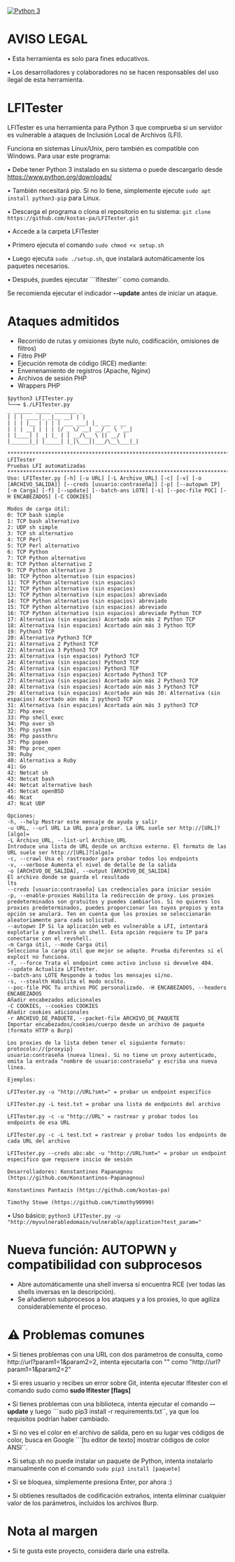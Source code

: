 [![Python 3](https://img.shields.io/badge/Python-3-blue.svg)](https://www.python.org/downloads/)

# AVISO LEGAL
• Esta herramienta es solo para fines educativos.

• Los desarrolladores y colaboradores no se hacen responsables del uso ilegal de esta herramienta.

# LFITester

LFITester es una herramienta para Python 3 que comprueba si un servidor es vulnerable a ataques de Inclusión Local de Archivos (LFI).

Funciona en sistemas Linux/Unix, pero también es compatible con Windows. Para usar este programa:

• Debe tener Python 3 instalado en su sistema o puede descargarlo desde https://www.python.org/downloads/

• También necesitará pip. Si no lo tiene, simplemente ejecute ```sudo apt install python3-pip``` para Linux.

• Descarga el programa o clona el repositorio en tu sistema: `git clone https://github.com/kostas-pa/LFITester.git`

• Accede a la carpeta LFITester

• Primero ejecuta el comando ```sudo chmod +x setup.sh```

• Luego ejecuta ```sudo ./setup.sh```, que instalará automáticamente los paquetes necesarios.

• Después, puedes ejecutar ```lfitester`` como comando.

Se recomienda ejecutar el indicador **--update** antes de iniciar un ataque.

# Ataques admitidos

- Recorrido de rutas y omisiones (byte nulo, codificación, omisiones de filtros)
- Filtro PHP
- Ejecución remota de código (RCE) mediante:
- Envenenamiento de registros (Apache, Nginx)
- Archivos de sesión PHP
- Wrappers PHP

```
$python3 LFITester.py
└──╼ $./LFITester.py
_ ______ _____ _______ _
| | | ____|_ _|__ __| | |
| | | |__ | | | | ___ ___| |_ ___ _ __
| | | __| | | | |/ _ \/ __| __/ _ \ '__|
| |____| | _| |_ | | __/\__ \ || __/ |
|______|_| |_____| |_|\___||___/\__\___|_|

**************************************************************************************************************************************************************************************************
LFITester
Pruebas LFI automatizadas
************************************************************************************************************************************************************************************************
Uso: LFITester.py [-h] [-u URL] [-L Archivo_URL] [-c] [-v] [-o [ARCHIVO_SALIDA]] [--creds [usuario:contraseña]] [-p] [--autopwn IP]
[-m Carga] [-f] [--update] [--batch-ans LOTE] [-s] [--poc-file POC] [-H ENCABEZADOS] [-C COOKIES]

Modos de carga útil:
0: TCP bash simple
1: TCP bash alternativo
2: UDP sh simple
3: TCP sh alternativo
4: TCP Perl
5: TCP Perl alternativo
6: TCP Python
7: TCP Python alternativo
8: TCP Python alternativo 2
9: TCP Python alternativo 3
10: TCP Python alternativo (sin espacios)
11: TCP Python alternativo (sin espacios)
12: TCP Python alternativo (sin espacios)
13: TCP Python alternativo (sin espacios) abreviado
14: TCP Python alternativo (sin espacios) abreviado
15: TCP Python alternativo (sin espacios) abreviado
16: TCP Python alternativo (sin espacios) abreviado Python TCP
17: Alternativa (sin espacios) Acortado aún más 2 Python TCP
18: Alternativa (sin espacios) Acortado aún más 3 Python TCP
19: Python3 TCP
20: Alternativa Python3 TCP
21: Alternativa 2 Python3 TCP
22: Alternativa 3 Python3 TCP
23: Alternativa (sin espacios) Python3 TCP
24: Alternativa (sin espacios) Python3 TCP
25: Alternativa (sin espacios) Python3 TCP
26: Alternativa (sin espacios) Acortado Python3 TCP
27: Alternativa (sin espacios) Acortado aún más 2 Python3 TCP
28: Alternativa (sin espacios) Acortado aún más 3 Python3 TCP
29: Alternativa (sin espacios) Acortado aún más 30: Alternativa (sin espacios) Acortado aún más 2 python3 TCP
31: Alternativa (sin espacios) Acortada aún más 3 python3 TCP
32: Php exec
33: Php shell_exec
34: Php over sh
35: Php system
36: Php passthru
37: Php popen
38: Php proc_open
39: Ruby
40: Alternativa a Ruby
41: Go
42: Netcat sh
43: Netcat bash
44: Netcat alternative bash
45: Netcat openBSD
46: Ncat
47: Ncat UDP

Opciones:
-h, --help Mostrar este mensaje de ayuda y salir
-u URL, --url URL La URL para probar. La URL suele ser http://[URL]?[algo]=
-L Archivo_URL, --list-url Archivo_URL
Introduce una lista de URL desde un archivo externo. El formato de las URL suele ser http://[URL]?[algo]=
-c, --crawl Usa el rastreador para probar todos los endpoints
-v, --verbose Aumenta el nivel de detalle de la salida
-o [ARCHIVO_DE_SALIDA], --output [ARCHIVO_DE_SALIDA]
El archivo donde se guarda el resultado
lts
--creds [usuario:contraseña] Las credenciales para iniciar sesión
-p, --enable-proxies Habilita la redirección de proxy. Los proxies predeterminados son gratuitos y puedes cambiarlos. Si no quieres los proxies predeterminados, puedes proporcionar los tuyos propios y esta opción se anulará. Ten en cuenta que los proxies se seleccionarán aleatoriamente para cada solicitud.
--autopwn IP Si la aplicación web es vulnerable a LFI, intentará explotarla y devolverá un shell. Esta opción requiere tu IP para conectarse con el revshell.
-m Carga útil, --mode Carga útil
Selecciona la carga útil que mejor se adapte. Prueba diferentes si el exploit no funciona.
-f, --force Trata el endpoint como activo incluso si devuelve 404.
--update Actualiza LFITester.
--batch-ans LOTE Responde a todos los mensajes sí/no.
-s, --stealth Habilita el modo oculto.
--poc-file POC Tu archivo POC personalizado. -H ENCABEZADOS, --headers ENCABEZADOS
Añadir encabezados adicionales
-C COOKIES, --cookies COOKIES
Añadir cookies adicionales
-r ARCHIVO_DE_PAQUETE, --packet-file ARCHIVO_DE_PAQUETE
Importar encabezados/cookies/cuerpo desde un archivo de paquete (formato HTTP o Burp)

Los proxies de la lista deben tener el siguiente formato: protocolo://{proxyip}
usuario:contraseña (nueva línea). Si no tiene un proxy autenticado, omita la entrada "nombre de usuario:contraseña" y escriba una nueva línea.

Ejemplos:

LFITester.py -u "http://URL?smt=" = probar un endpoint específico

LFITester.py -L test.txt = probar una lista de endpoints del archivo

LFITester.py -c -u "http://URL" = rastrear y probar todos los endpoints de esa URL

LFITester.py -c -L test.txt = rastrear y probar todos los endpoints de cada URL del archivo

LFITester.py --creds abc:abc -u "http://URL?smt=" = probar un endpoint específico que requiere inicio de sesión

Desarrolladores: Konstantinos Papanagnou (https://github.com/Konstantinos-Papanagnou)

Konstantinos Pantazis (https://github.com/kostas-pa)

Timothy Stowe (https://github.com/timothy90990)
```

• Uso básico: `python3 LFITester.py -u "http://myvulnerabledomain/vulnerable/application?test_param="`

# Nueva función: AUTOPWN y compatibilidad con subprocesos
- Abre automáticamente una shell inversa si encuentra RCE (ver todas las shells inversas en la descripción).
- Se añadieron subprocesos a los ataques y a los proxies, lo que agiliza considerablemente el proceso.

# ⚠️ Problemas comunes
• Si tienes problemas con una URL con dos parámetros de consulta, como http://url?param1=1&param2=2, intenta ejecutarla con "" como "http://url?param1=1&param2=2"

• Si eres usuario y recibes un error sobre Git, intenta ejecutar lfitester con el comando sudo como **sudo lfitester [flags]**

• Si tienes problemas con una biblioteca, intenta ejecutar el comando **--update** y luego ```sudo pip3 install -r requirements.txt``, ya que los requisitos podrían haber cambiado.

• Si no ves el color en el archivo de salida, pero en su lugar ves códigos de color, busca en Google ```[tu editor de texto] mostrar códigos de color ANSI``.

• Si setup.sh no puede instalar un paquete de Python, intenta instalarlo manualmente con el comando ```sudo pip3 install [paquete]```

• Si se bloquea, simplemente presiona Enter, por ahora :)

• Si obtienes resultados de codificación extraños, intenta eliminar cualquier valor de los parámetros, incluidos los archivos Burp.

# Nota al margen
• Si te gusta este proyecto, considera darle una estrella.

